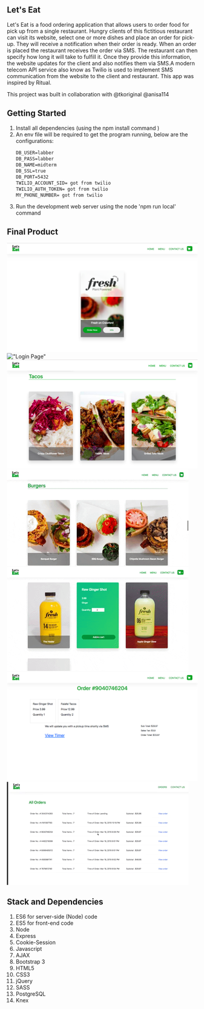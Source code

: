 ## Let's Eat
Let's Eat is a food ordering application that allows users to order food for pick up from a single restaurant. Hungry clients of this fictitious restaurant can visit its website, select one or more dishes and place an order for pick-up. They will receive a notification when their order is ready. When an order is placed the restaurant receives the order via SMS. The restaurant can then specify how long it will take to fulfill it. Once they provide this information, the website updates for the client and also notifies them via SMS.A modern telecom API service also know as Twilio is used to implement SMS communication from the website to the client and restaurant. This app was inspired by Ritual.

This project was built in collaboration with @tkoriginal @anisa114

## Getting Started
1. Install all dependencies (using the npm install command )
2. An env file will be required to get the program running, below are the configurations:  
    ```DB_HOST=localhost
    DB_USER=labber
    DB_PASS=labber
    DB_NAME=midterm
    DB_SSL=true
    DB_PORT=5432
    TWILIO_ACCOUNT_SID= got from twilio
    TWILIO_AUTH_TOKEN= got from twilio
    MY_PHONE_NUMBER= got from twilio 
3. Run the development web server using the node 'npm run local' command

## Final Product 

!["Homepage"](https://github.com/ShahjamalMalik/Lets-Eat/blob/master/public/images/Homepage.png)
!["Login Page"](https://github.com/ShahjamalMalik/TinyApp2/blob/master/docs/Login-Page.png?raw=true)
!["Menu Page"](https://github.com/ShahjamalMalik/Lets-Eat/blob/master/public/images/Menu%20Page%20Part%202.png)
!["Menu Page"](https://github.com/ShahjamalMalik/Lets-Eat/blob/master/public/images/giphy.gif)
!["Ordering"](https://github.com/ShahjamalMalik/Lets-Eat/blob/master/public/images/Ordering.gif)
!["View Order"](https://github.com/ShahjamalMalik/Lets-Eat/blob/master/public/images/View%20the%20order.png)
!["Owner Side"](https://github.com/ShahjamalMalik/Lets-Eat/blob/master/public/images/Owner-Side.gif)

## Stack and Dependencies
1. ES6 for server-side (Node) code
2. ES5 for front-end code
3. Node
4. Express
5. Cookie-Session
6. Javascript
7. AJAX 
8. Bootstrap 3
9. HTML5
10. CSS3
11. jQuery
12. SASS 
13. PostgreSQL
14. Knex
